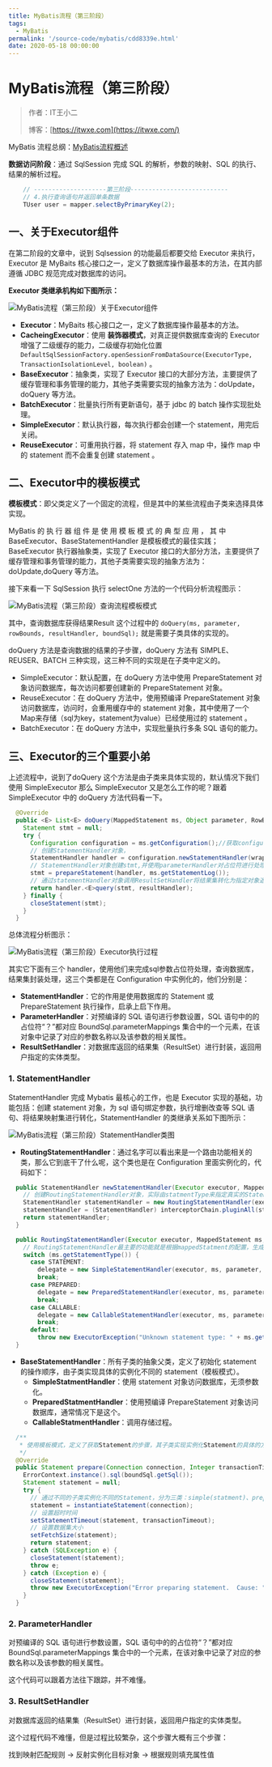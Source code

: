 ```yaml
---
title: MyBatis流程（第三阶段）
tags:
  - MyBatis
permalink: '/source-code/mybatis/cdd8339e.html'
date: 2020-05-18 00:00:00
---
```


# MyBatis流程（第三阶段）

> 作者：IT王小二
>
> 博客：[https://itwxe.com](https://itwxe.com/)

MyBatis 流程总纲：[MyBatis流程概述](https://itwxe.com/source-code/mybatis/7c3cdb0b.html)

**数据访问阶段**：通过 SqlSession 完成 SQL 的解析，参数的映射、SQL 的执行、结果的解析过程。

```java
    // --------------------第三阶段---------------------------
    // 4.执行查询语句并返回单条数据
    TUser user = mapper.selectByPrimaryKey(2);
```

## 一、关于Executor组件

在第二阶段的文章中，说到 Sqlsession 的功能最后都要交给 Executor 来执行，Executor 是 MyBaits  核心接口之一，定义了数据库操作最基本的方法，在其内部遵循 JDBC 规范完成对数据库的访问。

**Executor 类继承机构如下图所示：**

![MyBatis流程（第三阶段）关于Executor组件](https://img.itwxe.com/i/2021/08/a418ce916add6.png)

- **Executor**：MyBaits 核心接口之一，定义了数据库操作最基本的方法。
- **CacheingExecutor**：使用 **装饰器模式**，对真正提供数据库查询的 Executor 增强了二级缓存的能力，二级缓存初始化位置 `DefaultSqlSessionFactory.openSessionFromDataSource(ExecutorType, TransactionIsolationLevel, boolean)` 。
- **BaseExecutor**：抽象类，实现了 Executor 接口的大部分方法，主要提供了缓存管理和事务管理的能力，其他子类需要实现的抽象方法为：doUpdate，doQuery 等方法。
- **BatchExecutor**：批量执行所有更新语句，基于 jdbc 的 batch 操作实现批处理。
- **SimpleExecutor**：默认执行器，每次执行都会创建一个 statement，用完后关闭。
- **ReuseExecutor**：可重用执行器，将 statement 存入 map 中，操作 map 中的 statement 而不会重复创建 statement 。

## 二、Executor中的模板模式

**模板模式**：即父类定义了一个固定的流程，但是其中的某些流程由子类来选择具体实现。

MyBatis 的 执 行 器 组 件 是 使 用 模 板 模 式 的 典 型 应 用 ， 其 中 BaseExecutor、BaseStatementHandler 是模板模式的最佳实践；BaseExecutor 执行器抽象类，实现了 Executor 接口的大部分方法，主要提供了缓存管理和事务管理的能力，其他子类需要实现的抽象方法为：doUpdate,doQuery 等方法。

接下来看一下 SqlSession 执行 selectOne 方法的一个代码分析流程图示：

![MyBatis流程（第三阶段）查询流程模板模式](https://img.itwxe.com/i/2021/08/ad2cd8b60dc94.png)

其中，查询数据库获得结果Result 这个过程中的 `doQuery(ms, parameter, rowBounds, resultHandler, boundSql);` 就是需要子类具体的实现的。

doQuery 方法是查询数据的结果的子步骤，doQuery 方法有 SIMPLE、REUSER、BATCH 三种实现，这三种不同的实现是在子类中定义的。

- SimpleExecutor：默认配置，在 doQuery 方法中使用 PrepareStatement 对象访问数据库，每次访问都要创建新的 PrepareStatement 对象。
- ReuseExecutor：在 doQuery 方法中，使用预编译 PrepareStatement 对象访问数据库，访问时，会重用缓存中的 statement 对象，其中使用了一个Map来存储（sql为key，statement为value）已经使用过的 statement 。
- BatchExecutor：在 doQuery 方法中，实现批量执行多条 SQL 语句的能力。

## 三、Executor的三个重要小弟

上述流程中，说到了doQuery 这个方法是由子类来具体实现的，默认情况下我们使用 SimpleExecutor 那么 SimpleExecutor 又是怎么工作的呢？跟着 SimpleExecutor 中的 doQuery 方法代码看一下。

```java
  @Override
  public <E> List<E> doQuery(MappedStatement ms, Object parameter, RowBounds rowBounds, ResultHandler resultHandler, BoundSql boundSql) throws SQLException {
    Statement stmt = null;
    try {
      Configuration configuration = ms.getConfiguration();//获取configuration对象
      // 创建StatementHandler对象，
      StatementHandler handler = configuration.newStatementHandler(wrapper, ms, parameter, rowBounds, resultHandler, boundSql);
      // StatementHandler对象创建stmt,并使用parameterHandler对占位符进行处理
      stmt = prepareStatement(handler, ms.getStatementLog());
      // 通过statementHandler对象调用ResultSetHandler将结果集转化为指定对象返回
      return handler.<E>query(stmt, resultHandler);
    } finally {
      closeStatement(stmt);
    }
  }

```

总体流程分析图示：

![MyBatis流程（第三阶段）Executor执行过程](https://img.itwxe.com/i/2021/08/879b626c83bd2.png)

其实它下面有三个 handler，使用他们来完成sql参数占位符处理，查询数据库，结果集封装处理，这三个类都是在 Configuration 中实例化的，他们分别是：

- **StatementHandler**：它的作用是使用数据库的 Statement 或 PrepareStatement 执行操作，启承上启下作用。
- **ParameterHandler**：对预编译的 SQL 语句进行参数设置，SQL 语句中的的占位符“？”都对应 BoundSql.parameterMappings 集合中的一个元素，在该对象中记录了对应的参数名称以及该参数的相关属性。
- **ResultSetHandler**：对数据库返回的结果集（ResultSet）进行封装，返回用户指定的实体类型。

### 1. StatementHandler

StatementHandler 完成 Mybatis 最核心的工作，也是 Executor 实现的基础，功能包括：创建 statement 对象，为 sql 语句绑定参数，执行增删改查等 SQL 语句、将结果映射集进行转化，StatementHandler 的类继承关系如下图所示：

![MyBatis流程（第三阶段）StatementHandler类图](https://img.itwxe.com/i/2021/08/335821dc4283b.png)

- **RoutingStatementHandler**：通过名字可以看出来是一个路由功能相关的类，那么它到底干了什么呢，这个类也是在 Configuration 里面实例化的，代码如下：

```java
  public StatementHandler newStatementHandler(Executor executor, MappedStatement mappedStatement, Object parameterObject, RowBounds rowBounds, ResultHandler resultHandler, BoundSql boundSql) {
    // 创建RoutingStatementHandler对象，实际由statmentType来指定真实的StatementHandler来实现
    StatementHandler statementHandler = new RoutingStatementHandler(executor, mappedStatement, parameterObject, rowBounds, resultHandler, boundSql);
    statementHandler = (StatementHandler) interceptorChain.pluginAll(statementHandler);
    return statementHandler;
  }
```

```java
  public RoutingStatementHandler(Executor executor, MappedStatement ms, Object parameter, RowBounds rowBounds, ResultHandler resultHandler, BoundSql boundSql) {
    // RoutingStatementHandler最主要的功能就是根据mappedStatment的配置，生成一个对应的StatementHandler对象并赋值给delegate
    switch (ms.getStatementType()) {
      case STATEMENT:
        delegate = new SimpleStatementHandler(executor, ms, parameter, rowBounds, resultHandler, boundSql);
        break;
      case PREPARED:
        delegate = new PreparedStatementHandler(executor, ms, parameter, rowBounds, resultHandler, boundSql);
        break;
      case CALLABLE:
        delegate = new CallableStatementHandler(executor, ms, parameter, rowBounds, resultHandler, boundSql);
        break;
      default:
        throw new ExecutorException("Unknown statement type: " + ms.getStatementType());
  }
```

- **BaseStatementHandler**：所有子类的抽象父类，定义了初始化 statement 的操作顺序，由子类实现具体的实例化不同的 statement（模板模式）。
    - **SimpleStatmentHandler**：使用 statement 对象访问数据库，无须参数化。
    - **PreparedStatmentHandler**：使用预编译 PrepareStatement 对象访问数据库，通常情况下是这个。
    - **CallableStatmentHandler**：调用存储过程。

```java
  /**
   * 使用模板模式，定义了获取Statement的步骤，其子类实现实例化Statement的具体的方式
   */
  @Override
  public Statement prepare(Connection connection, Integer transactionTimeout) throws SQLException {
    ErrorContext.instance().sql(boundSql.getSql());
    Statement statement = null;
    try {
      // 通过不同的子类实例化不同的Statement，分为三类：simple(statment)、prepare(prepareStatement)、callable(CallableStatementHandler)
      statement = instantiateStatement(connection);
      // 设置超时时间
      setStatementTimeout(statement, transactionTimeout);
      // 设置数据集大小
      setFetchSize(statement);
      return statement;
    } catch (SQLException e) {
      closeStatement(statement);
      throw e;
    } catch (Exception e) {
      closeStatement(statement);
      throw new ExecutorException("Error preparing statement.  Cause: " + e, e);
    }
  }
```

### 2. ParameterHandler

对预编译的 SQL 语句进行参数设置，SQL 语句中的的占位符“？”都对应 BoundSql.parameterMappings 集合中的一个元素，在该对象中记录了对应的参数名称以及该参数的相关属性。

这个代码可以跟着方法往下跟踪，并不难懂。

### 3. ResultSetHandler

对数据库返回的结果集（ResultSet）进行封装，返回用户指定的实体类型。

这个过程代码不难懂，但是过程比较繁杂，这个步骤大概有三个步骤：

找到映射匹配规则 -> 反射实例化目标对象 -> 根据规则填充属性值


